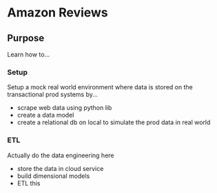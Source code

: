 # Amazon Reviews
## Purpose
Learn how to...

### Setup
Setup a mock real world environment where data is stored on the transactional prod systems by...
- scrape web data using python lib
- create a data model
- create a relational db on local to simulate the prod data in real world

### ETL
Actually do the data engineering here
- store the data in cloud service
- build dimensional models
- ETL this
